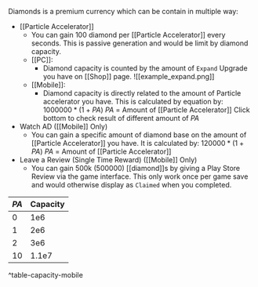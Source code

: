 Diamonds is a premium currency which can be contain in multiple way:
- [[Particle Accelerator]]
	- You can gain 100 diamond per [[Particle Accelerator]] every seconds. This is passive generation and would be limit by diamond capacity.
	- [[PC]]:
		- Diamond capacity is counted by the amount of `Expand` Upgrade you have on [[Shop]] page. 
		![[example_expand.png]]
	- [[Mobile]]:
		- Diamond capacity is directly related to the amount of Particle accelerator you have. This is calculated by equation by:
			  $1000000*(1+PA)$
			  $PA$ = Amount of [[Particle Accelerator]]
		 Click bottom to check result of different amount of $PA$ 
- Watch AD ([[Mobile]] Only)
	- You can gain a specific amount of diamond base on the amount of [[Particle Accelerator]] you have. It is calculated by:
		$120000*(1+PA)$
		$PA$ = Amount of [[Particle Accelerator]]
- Leave a Review (Single Time Reward) ([[Mobile]] Only)
	- You can gain 500k (500000) [[diamond]]s by giving a Play Store Review via the game interface. This only work once per game save and would otherwise display as `Claimed` when you completed.


| $PA$  | Capacity |
| --- | -------- |
| 0   | 1e6      |
| 1   | 2e6      |
| 2   | 3e6      |
| 10  | 1.1e7    |
^table-capacity-mobile

